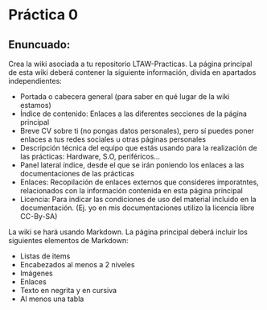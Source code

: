 # Práctica 0

## Enuncuado:

Crea la wiki asociada a tu repositorio LTAW-Practicas. La página principal de esta wiki deberá contener la siguiente información, divida en apartados independientes:

* Portada o cabecera general (para saber en qué lugar de la wiki estamos)
* Índice de contenido: Enlaces a las diferentes secciones de la página principal
* Breve CV sobre ti (no pongas datos personales), pero sí puedes poner enlaces a tus redes sociales u otras páginas personales
* Descripción técnica del equipo que estás usando para la realización de las prácticas: Hardware, S.O, periféricos...
* Panel lateral índice, desde el que se irán poniendo los enlaces a las documentaciones de las prácticas
* Enlaces: Recopilación de enlaces externos que consideres imporatntes, relacionados con la información contenida en esta página principal
* Licencia: Para indicar las condiciones de uso del material incluido en la documentación. (Ej. yo en mis documentaciones utilizo la licencia libre CC-By-SA)

La wiki se hará usando Markdown. La página principal deberá incluir los siguientes elementos de Markdown:

* Listas de items
* Encabezados al menos a 2 niveles
* Imágenes
* Enlaces
* Texto en negrita y en cursiva
* Al menos una tabla
